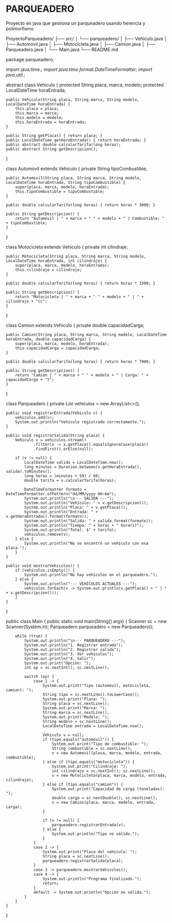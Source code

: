 # PARQUEADERO
Proyecto en java que gestiona un parqueadero usando herencia y polimorfismo


ProyectoParqueadero/
├── src/
│   └── parqueadero/
│       ├── Vehiculo.java
│       ├── Automovil.java
│       ├── Motocicleta.java
│       ├── Camion.java
│       ├── Parqueadero.java
│       └── Main.java
└── README.md


package parqueadero;

import java.time.*;
import java.time.format.DateTimeFormatter;
import java.util.*;

abstract class Vehiculo {
    protected String placa, marca, modelo;
    protected LocalDateTime horaEntrada;

    public Vehiculo(String placa, String marca, String modelo, LocalDateTime horaEntrada) {
        this.placa = placa;
        this.marca = marca;
        this.modelo = modelo;
        this.horaEntrada = horaEntrada;
    }

    public String getPlaca() { return placa; }
    public LocalDateTime getHoraEntrada() { return horaEntrada; }
    public abstract double calcularTarifa(long horas);
    public abstract String getDescripcion();
}

class Automovil extends Vehiculo {
    private String tipoCombustible;

    public Automovil(String placa, String marca, String modelo, LocalDateTime horaEntrada, String tipoCombustible) {
        super(placa, marca, modelo, horaEntrada);
        this.tipoCombustible = tipoCombustible;
    }

    public double calcularTarifa(long horas) { return horas * 3000; }

    public String getDescripcion() {
        return "Automóvil | " + marca + " " + modelo + " | Combustible: " + tipoCombustible;
    }
}

class Motocicleta extends Vehiculo {
    private int cilindraje;

    public Motocicleta(String placa, String marca, String modelo, LocalDateTime horaEntrada, int cilindraje) {
        super(placa, marca, modelo, horaEntrada);
        this.cilindraje = cilindraje;
    }

    public double calcularTarifa(long horas) { return horas * 1500; }

    public String getDescripcion() {
        return "Motocicleta | " + marca + " " + modelo + " | " + cilindraje + "cc";
    }
}

class Camion extends Vehiculo {
    private double capacidadCarga;

    public Camion(String placa, String marca, String modelo, LocalDateTime horaEntrada, double capacidadCarga) {
        super(placa, marca, modelo, horaEntrada);
        this.capacidadCarga = capacidadCarga;
    }

    public double calcularTarifa(long horas) { return horas * 7000; }

    public String getDescripcion() {
        return "Camión | " + marca + " " + modelo + " | Carga: " + capacidadCarga + "t";
    }
}

class Parqueadero {
    private List<Vehiculo> vehiculos = new ArrayList<>();

    public void registrarEntrada(Vehiculo v) {
        vehiculos.add(v);
        System.out.println("Vehículo registrado correctamente.");
    }

    public void registrarSalida(String placa) {
        Vehiculo v = vehiculos.stream()
                .filter(x -> x.getPlaca().equalsIgnoreCase(placa))
                .findFirst().orElse(null);

        if (v != null) {
            LocalDateTime salida = LocalDateTime.now();
            long minutos = Duration.between(v.getHoraEntrada(), salida).toMinutes();
            long horas = (minutos + 59) / 60;
            double tarifa = v.calcularTarifa(horas);

            DateTimeFormatter formato = DateTimeFormatter.ofPattern("dd/MM/yyyy HH:mm");
            System.out.println("\n--- SALIDA ---");
            System.out.println("Vehículo: " + v.getDescripcion());
            System.out.println("Placa: " + v.getPlaca());
            System.out.println("Entrada: " + v.getHoraEntrada().format(formato));
            System.out.println("Salida: " + salida.format(formato));
            System.out.println("Tiempo: " + horas + " hora(s)");
            System.out.println("Total: $" + tarifa);
            vehiculos.remove(v);
        } else {
            System.out.println("No se encontró un vehículo con esa placa.");
        }
    }

    public void mostrarVehiculos() {
        if (vehiculos.isEmpty()) {
            System.out.println("No hay vehículos en el parqueadero.");
        } else {
            System.out.println("--- VEHÍCULOS ACTUALES ---");
            vehiculos.forEach(v -> System.out.println(v.getPlaca() + " | " + v.getDescripcion()));
        }
    }
}

public class Main {
    public static void main(String[] args) {
        Scanner sc = new Scanner(System.in);
        Parqueadero parqueadero = new Parqueadero();

        while (true) {
            System.out.println("\n--- PARQUEADERO ---");
            System.out.println("1. Registrar entrada");
            System.out.println("2. Registrar salida");
            System.out.println("3. Ver vehículos");
            System.out.println("4. Salir");
            System.out.print("Opción: ");
            int op = sc.nextInt(); sc.nextLine();

            switch (op) {
                case 1 -> {
                    System.out.print("Tipo (automovil, motocicleta, camion): ");
                    String tipo = sc.nextLine().toLowerCase();
                    System.out.print("Placa: ");
                    String placa = sc.nextLine();
                    System.out.print("Marca: ");
                    String marca = sc.nextLine();
                    System.out.print("Modelo: ");
                    String modelo = sc.nextLine();
                    LocalDateTime entrada = LocalDateTime.now();

                    Vehiculo v = null;
                    if (tipo.equals("automovil")) {
                        System.out.print("Tipo de combustible: ");
                        String combustible = sc.nextLine();
                        v = new Automovil(placa, marca, modelo, entrada, combustible);
                    } else if (tipo.equals("motocicleta")) {
                        System.out.print("Cilindraje: ");
                        int cilindraje = sc.nextInt(); sc.nextLine();
                        v = new Motocicleta(placa, marca, modelo, entrada, cilindraje);
                    } else if (tipo.equals("camion")) {
                        System.out.print("Capacidad de carga (toneladas): ");
                        double carga = sc.nextDouble(); sc.nextLine();
                        v = new Camion(placa, marca, modelo, entrada, carga);
                    }

                    if (v != null) {
                        parqueadero.registrarEntrada(v);
                    } else {
                        System.out.println("Tipo no válido.");
                    }
                }
                case 2 -> {
                    System.out.print("Placa del vehículo: ");
                    String placa = sc.nextLine();
                    parqueadero.registrarSalida(placa);
                }
                case 3 -> parqueadero.mostrarVehiculos();
                case 4 -> {
                    System.out.println("Programa finalizado.");
                    return;
                }
                default -> System.out.println("Opción no válida.");
            }
        }
    }
}
